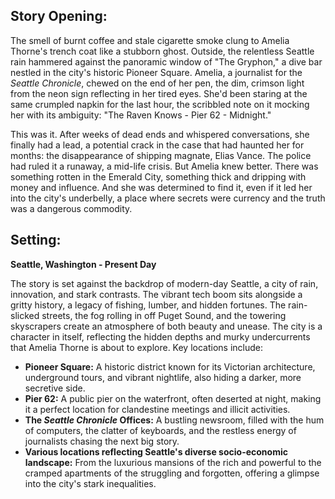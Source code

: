 ## Story Opening:

The smell of burnt coffee and stale cigarette smoke clung to Amelia Thorne's trench coat like a stubborn ghost. Outside, the relentless Seattle rain hammered against the panoramic window of "The Gryphon," a dive bar nestled in the city's historic Pioneer Square. Amelia, a journalist for the *Seattle Chronicle*, chewed on the end of her pen, the dim, crimson light from the neon sign reflecting in her tired eyes. She'd been staring at the same crumpled napkin for the last hour, the scribbled note on it mocking her with its ambiguity: "The Raven Knows - Pier 62 - Midnight."

This was it. After weeks of dead ends and whispered conversations, she finally had a lead, a potential crack in the case that had haunted her for months: the disappearance of shipping magnate, Elias Vance. The police had ruled it a runaway, a mid-life crisis. But Amelia knew better. There was something rotten in the Emerald City, something thick and dripping with money and influence. And she was determined to find it, even if it led her into the city's underbelly, a place where secrets were currency and the truth was a dangerous commodity.

## Setting:

**Seattle, Washington - Present Day**

The story is set against the backdrop of modern-day Seattle, a city of rain, innovation, and stark contrasts. The vibrant tech boom sits alongside a gritty history, a legacy of fishing, lumber, and hidden fortunes. The rain-slicked streets, the fog rolling in off Puget Sound, and the towering skyscrapers create an atmosphere of both beauty and unease. The city is a character in itself, reflecting the hidden depths and murky undercurrents that Amelia Thorne is about to explore. Key locations include:

*   **Pioneer Square:** A historic district known for its Victorian architecture, underground tours, and vibrant nightlife, also hiding a darker, more secretive side.
*   **Pier 62:** A public pier on the waterfront, often deserted at night, making it a perfect location for clandestine meetings and illicit activities.
*   **The *Seattle Chronicle* Offices:** A bustling newsroom, filled with the hum of computers, the clatter of keyboards, and the restless energy of journalists chasing the next big story.
*   **Various locations reflecting Seattle's diverse socio-economic landscape:** From the luxurious mansions of the rich and powerful to the cramped apartments of the struggling and forgotten, offering a glimpse into the city's stark inequalities.
